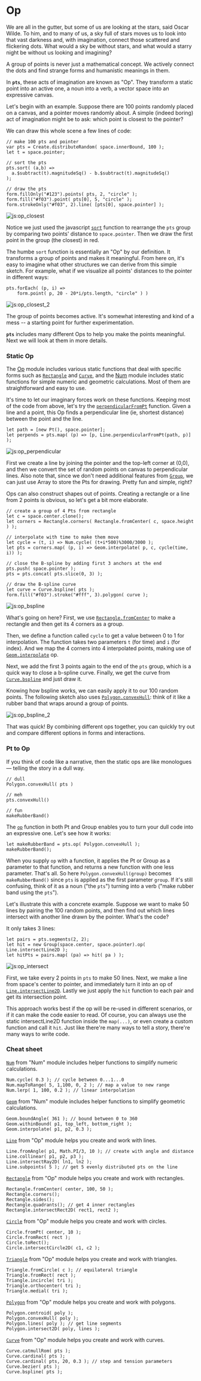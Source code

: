 # Op

We are all in the gutter, but some of us are looking at the stars, said Oscar Wilde. To him, and to many of us, a sky full of stars moves us to look into that vast darkness and, with imagination, connect those scattered and flickering dots. What would a sky be without stars, and what would a starry night be without us looking and imagining?

A group of points is never just a mathematical concept. We actively connect the dots and find strange forms and humanistic meanings in them. 

In **`pts`**, these acts of imagination are known as "Op". They transform a static point into an active one, a noun into a verb, a vector space into an expressive canvas.

Let's begin with an example. Suppose there are 100 points randomly placed on a canvas, and a pointer moves randomly about. A simple (indeed boring) act of imagination might be to ask: which point is closest to the pointer?

We can draw this whole scene a few lines of code:
```
// make 100 pts and pointer
var pts = Create.distributeRandom( space.innerBound, 100 );
let t = space.pointer;

// sort the pts
pts.sort( (a,b) => 
  a.$subtract(t).magnitudeSq() - b.$subtract(t).magnitudeSq()
);

// draw the pts
form.fillOnly("#123").points( pts, 2, "circle" );
form.fill("#f03").point( pts[0], 5, "circle" );
form.strokeOnly("#f03", 2).line( [pts[0], space.pointer] );
```

![js:op_closest](./assets/bg.png)

Notice we just used the javascript [`sort`](https://developer.mozilla.org/en-US/docs/Web/JavaScript/Reference/Global_Objects/Array/sort) function to rearrange the `pts` group by comparing two points' distance to `space.pointer`. Then we draw the first point in the group (the closest) in red.

The humbe `sort` function is essentially an "Op" by our definition. It transforms a group of points and makes it meaningful. From here on, it's easy to imagine what other structures we can derive from this simple sketch. For example, what if we visualize all points' distances to the pointer in different ways:

```
pts.forEach( (p, i) => 
    form.point( p, 20 - 20*i/pts.length, "circle" ) )
```

![js:op_closest_2](./assets/bg.png)

The group of points becomes active. It's somewhat interesting and kind of a mess -- a starting point for further experimentation.

**`pts`** includes many different Ops to help you make the points meaningful. Next we will look at them in more details.

### Static Op
The [Op](../docs/modules/_op_.html) module includes various static functions that deal with specific forms such as [`Rectangle`](#op-rectangle) and [`Curve`](#op-curve), and the [Num](../docs/modules/_num_.html) module includes static functions for simple numeric and geometric calculations. Most of them are straightforward and easy to use.

It's time to let our imaginary forces work on these functions. Keeping most of the code from above, let's try the [`perpendicularFromPt`](#op-line) function. Given a line and a point, this Op finds a perpendicular line (ie, shortest distance) between the point and the line. 

```
let path = [new Pt(), space.pointer];    
let perpends = pts.map( (p) => [p, Line.perpendicularFromPt(path, p)] );
```

![js:op_perpendicular](./assets/bg.png)

First we create a line by joining the pointer and the top-left corner at (0,0), and then we convert the set of random points on canvas to perpendicular lines. Also note that, since we don't need additional features from [`Group`](#pt-group), we can just use Array to store the Pts for drawing. Pretty fun and simple, right? 

Ops can also construct shapes out of points. Creating a rectangle or a line from 2 points is obvious, so let's get a bit more elaborate. 

```
// create a group of 4 Pts from rectangle
let c = space.center.clone();
let corners = Rectangle.corners( Rectangle.fromCenter( c, space.height ) );

// interpolate with time to make them move
let cycle = (t, i) => Num.cycle( (t+i*500)%3000/3000 );
let pts = corners.map( (p, i) => Geom.interpolate( p, c, cycle(time, i)) );

// close the B-spline by adding first 3 anchors at the end
pts.push( space.pointer );
pts = pts.concat( pts.slice(0, 3) );

// draw the B-spline curve
let curve = Curve.bspline( pts );
form.fill("#f03").stroke("#fff", 3).polygon( curve );
```

![js:op_bspline](./assets/bg.png)

What's going on here? First, we use [`Rectangle.fromCenter`](#op-rectangle) to make a rectangle and then get its 4 corners as a group. 

Then, we define a function called `cycle` to get a value between 0 to 1 for interpolation. The function takes two parameters `t` (for time) and `i` (for index). And we map the 4 corners into 4 interpolated points, making use of [`Geom.interpolate`](#num-geom) op. 

Next, we add the first 3 points again to the end of the `pts` group, which is a quick way to close a b-spline curve. Finally, we get the curve from [`Curve.bspline`](#op-curve) and just draw it. 

Knowing how bspline works, we can easily apply it to our 100 random points. The following sketch also uses [`Polygon.convexHull`](#op-polygon): think of it like a rubber band that wraps around a group of points.

![js:op_bspline_2](./assets/bg.png)

That was quick! By combining different ops together, you can quickly try out and compare different options in forms and interactions.

### Pt to Op
If you think of code like a narrative, then the static ops are like monologues — telling the story in a dull way. 

```
// dull
Polygon.convexHull( pts )

// meh
pts.convexHull()

// fun
makeRubberBand()
```

The [`op`](#pt-pt) function in both Pt and Group enables you to turn your dull code into an expressive one. Let's see how it works:

```
let makeRubberBand = pts.op( Polygon.convexHull );
makeRubberBand();
```

When you supply `op` with a function, it applies the Pt or Group as a parameter to that function, and returns a new function with one less parameter. That's all. So here `Polygon.convexHull(group)` becomes `makeRubberBand()` since `pts` is applied as the first parameter `group`. If it's still confusing, think of it as a noun ("the `pts`") turning into a verb ("make rubber band using the `pts`").

Let's illustrate this with a concrete example. Suppose we want to make 50 lines by pairing the 100 random points, and then find out which lines intersect with another line drawn by the pointer. What's the code?

It only takes 3 lines:
```
let pairs = pts.segments(2, 2);
let hit = new Group(space.center, space.pointer).op( Line.intersectLine2D );
let hitPts = pairs.map( (pa) => hit( pa ) );
```

![js:op_intersect](./assets/bg.png)

First, we take every 2 points in `pts` to make 50 lines. Next, we make a line from space's center to pointer, and immediately turn it into an op of [`Line.intersectLine2D`](#op-line). Lastly we just apply the `hit` function to each pair and get its intersection point.

This approach works best if the op will be re-used in different scenarios, or if it can make the code easier to read. Of course, you can always use the static intersectLine2D function inside the `map(...)`, or even create a custom function and call it `hit`. Just like there're many ways to tell a story, there're many ways to write code.


### Cheat sheet

[`Num`](#num-num) from "Num" module includes  helper  functions to simplify numeric calculations.
```
Num.cycle( 0.3 ); // cycle between 0...1...0
Num.mapToRange( 5, 1,100, 0, 2 ); // map a value to new range
Num.lerp( 1, 100, 0.2 ); // linear interpolation
```

[`Geom`](#num-geom) from "Num" module includes helper  functions to simplify geometric calculations.
```
Geom.boundAngle( 361 ); // bound between 0 to 360
Geom.withinBound( p1, top_left, bottom_right ); 
Geom.interpolate( p1, p2, 0.3 ); 
```

[`Line`](#op-line) from "Op" module helps you create and work with lines.
```
Line.fromAngle( p1, Math.PI/3, 10 ); // create with angle and distance
Line.collinear( p1, p2, p3 ); 
Line.intersectRay2D( ln1, ln2 ); 
Line.subpoints( 5 ); // get 5 evenly distributed pts on the line
```

[`Rectangle`](#op-rectangle) from "Op" module helps you create and work with rectangles.
```
Rectangle.fromCenter( center, 100, 50 );
Rectangle.corners();
Rectangle.sides();
Rectangle.quadrants(); // get 4 inner rectangles
Rectangle.intersectRect2D( rect1, rect2 );
```

[`Circle`](#op-cirlce) from "Op" module helps you create and work with circles.
```
Circle.fromPt( center, 10 );
Circle.fromRect( rect );
Circle.toRect();
Circle.intersectCircle2D( c1, c2 );
```

[`Triangle`](#op-triangle) from "Op" module helps you create and work with triangles.
```
Triangle.fromCircle( c ); // equilateral triangle
Triangle.fromRect( rect );
Triangle.incircle( tri );
Triangle.orthocenter( tri );
Triangle.medial( tri );
```

[`Polygon`](#op-polygon) from "Op" module helps you create and work with polygons.
```
Polygon.centroid( poly );
Polygon.convexHull( poly );
Polygon.lines( poly ); // get line segments
Polygon.intersect2D( poly, lines );
```

[`Curve`](#op-curve) from "Op" module helps you create and work with curves.
```
Curve.catmullRom( pts );
Curve.cardinal( pts );
Curve.cardinal( pts, 20, 0.3 ); // step and tension parameters
Curve.bezier( pts );
Curve.bspline( pts );
```